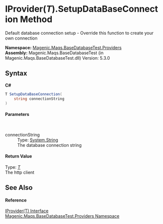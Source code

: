 # IProvider(*T*).SetupDataBaseConnection Method 
 

Default database connection setup - Override this function to create your own connection

**Namespace:**&nbsp;<a href="MAQS_5/DataBase_AUTOGENERATED/Magenic-Maqs-BaseDatabaseTest-Providers_Namespace">Magenic.Maqs.BaseDatabaseTest.Providers</a><br />**Assembly:**&nbsp;Magenic.Maqs.BaseDatabaseTest (in Magenic.Maqs.BaseDatabaseTest.dll) Version: 5.3.0

## Syntax

**C#**<br />
``` C#
T SetupDataBaseConnection(
	string connectionString
)
```


#### Parameters
&nbsp;<dl><dt>connectionString</dt><dd>Type: <a href="http://msdn2.microsoft.com/en-us/library/s1wwdcbf" target="_blank">System.String</a><br />The database connection string</dd></dl>

#### Return Value
Type: <a href="MAQS_5/DataBase_AUTOGENERATED/IProvider('T')_Interface">*T*</a><br />The http client

## See Also


#### Reference
<a href="MAQS_5/DataBase_AUTOGENERATED/IProvider('T')_Interface">IProvider(T) Interface</a><br /><a href="MAQS_5/DataBase_AUTOGENERATED/Magenic-Maqs-BaseDatabaseTest-Providers_Namespace">Magenic.Maqs.BaseDatabaseTest.Providers Namespace</a><br />